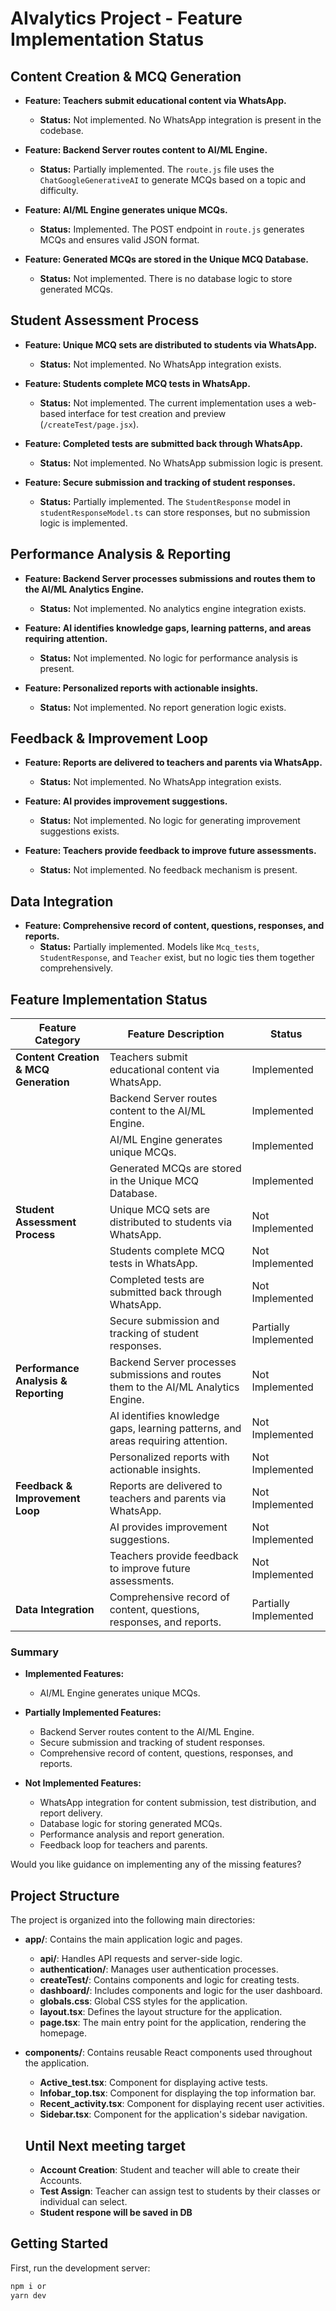# AIvalytics Project - Feature Implementation Status

## Content Creation & MCQ Generation

- **Feature: Teachers submit educational content via WhatsApp.**
  - **Status:** Not implemented. No WhatsApp integration is present in the codebase.

- **Feature: Backend Server routes content to AI/ML Engine.**
  - **Status:** Partially implemented. The `route.js` file uses the `ChatGoogleGenerativeAI` to generate MCQs based on a topic and difficulty.

- **Feature: AI/ML Engine generates unique MCQs.**
  - **Status:** Implemented. The POST endpoint in `route.js` generates MCQs and ensures valid JSON format.

- **Feature: Generated MCQs are stored in the Unique MCQ Database.**
  - **Status:** Not implemented. There is no database logic to store generated MCQs.

## Student Assessment Process

- **Feature: Unique MCQ sets are distributed to students via WhatsApp.**
  - **Status:** Not implemented. No WhatsApp integration exists.

- **Feature: Students complete MCQ tests in WhatsApp.**
  - **Status:** Not implemented. The current implementation uses a web-based interface for test creation and preview (`/createTest/page.jsx`).

- **Feature: Completed tests are submitted back through WhatsApp.**
  - **Status:** Not implemented. No WhatsApp submission logic is present.

- **Feature: Secure submission and tracking of student responses.**
  - **Status:** Partially implemented. The `StudentResponse` model in `studentResponseModel.ts` can store responses, but no submission logic is implemented.

## Performance Analysis & Reporting

- **Feature: Backend Server processes submissions and routes them to the AI/ML Analytics Engine.**
  - **Status:** Not implemented. No analytics engine integration exists.

- **Feature: AI identifies knowledge gaps, learning patterns, and areas requiring attention.**
  - **Status:** Not implemented. No logic for performance analysis is present.

- **Feature: Personalized reports with actionable insights.**
  - **Status:** Not implemented. No report generation logic exists.

## Feedback & Improvement Loop

- **Feature: Reports are delivered to teachers and parents via WhatsApp.**
  - **Status:** Not implemented. No WhatsApp integration exists.

- **Feature: AI provides improvement suggestions.**
  - **Status:** Not implemented. No logic for generating improvement suggestions exists.

- **Feature: Teachers provide feedback to improve future assessments.**
  - **Status:** Not implemented. No feedback mechanism is present.

## Data Integration

- **Feature: Comprehensive record of content, questions, responses, and reports.**
  - **Status:** Partially implemented. Models like `Mcq_tests`, `StudentResponse`, and `Teacher` exist, but no logic ties them together comprehensively.

## Feature Implementation Status

| Feature Category                      | Feature Description                                                                 | Status                |
| ------------------------------------- | ----------------------------------------------------------------------------------- | --------------------- |
| **Content Creation & MCQ Generation** | Teachers submit educational content via WhatsApp.                                   |  Implemented       |
|                                       | Backend Server routes content to the AI/ML Engine.                                  | Implemented |
|                                       | AI/ML Engine generates unique MCQs.                                                 | Implemented           |
|                                       | Generated MCQs are stored in the Unique MCQ Database.                               | Implemented       |
| **Student Assessment Process**        | Unique MCQ sets are distributed to students via WhatsApp.                           | Not Implemented       |
|                                       | Students complete MCQ tests in WhatsApp.                                            | Not Implemented       |
|                                       | Completed tests are submitted back through WhatsApp.                                | Not Implemented       |
|                                       | Secure submission and tracking of student responses.                                | Partially Implemented |
| **Performance Analysis & Reporting**  | Backend Server processes submissions and routes them to the AI/ML Analytics Engine. | Not Implemented       |
|                                       | AI identifies knowledge gaps, learning patterns, and areas requiring attention.     | Not Implemented       |
|                                       | Personalized reports with actionable insights.                                      | Not Implemented       |
| **Feedback & Improvement Loop**       | Reports are delivered to teachers and parents via WhatsApp.                         | Not Implemented       |
|                                       | AI provides improvement suggestions.                                                | Not Implemented       |
|                                       | Teachers provide feedback to improve future assessments.                            | Not Implemented       |
| **Data Integration**                  | Comprehensive record of content, questions, responses, and reports.                 | Partially Implemented |

### Summary

- **Implemented Features:**
  - AI/ML Engine generates unique MCQs.

- **Partially Implemented Features:**
  - Backend Server routes content to the AI/ML Engine.
  - Secure submission and tracking of student responses.
  - Comprehensive record of content, questions, responses, and reports.

- **Not Implemented Features:**
  - WhatsApp integration for content submission, test distribution, and report delivery.
  - Database logic for storing generated MCQs.
  - Performance analysis and report generation.
  - Feedback loop for teachers and parents.

Would you like guidance on implementing any of the missing features?

## Project Structure

The project is organized into the following main directories:

- **app/**: Contains the main application logic and pages.
  - **api/**: Handles API requests and server-side logic.
  - **authentication/**: Manages user authentication processes.
  - **createTest/**: Contains components and logic for creating tests.
  - **dashboard/**: Includes components and logic for the user dashboard.
  - **globals.css**: Global CSS styles for the application.
  - **layout.tsx**: Defines the layout structure for the application.
  - **page.tsx**: The main entry point for the application, rendering the homepage.

- **components/**: Contains reusable React components used throughout the application.
  - **Active_test.tsx**: Component for displaying active tests.
  - **Infobar_top.tsx**: Component for displaying the top information bar.
  - **Recent_activity.tsx**: Component for displaying recent user activities.
  - **Sidebar.tsx**: Component for the application's sidebar navigation.


  ## Until Next meeting target
  - **Account Creation**: Student and teacher will able to create their Accounts.
  - **Test Assign**: Teacher can assign test to students by their classes or individual can select.
  - **Student respone will be saved in DB**
## Getting Started

First, run the development server:

```bash
npm i or
yarn dev
```
